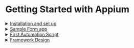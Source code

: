 # Getting Started with Appium
<details>
  <summary> <ins> Installation and set up </ins></summary>
	
* For windows users, click [here](https://www.youtube.com/watch?v=x-hBpgM5je8&list=PLhW3qG5bs-L8npSSZD6aWdYFQ96OEduhk&index=3)  
* For Mac Users, continue with the below steps - 
* Install Java  
  * Check if java is installed, by running ```java -version``` in terminal
  * If output is "command not found", then click [here](https://www.oracle.com/java/technologies/javase-jdk14-downloads.html) to download JAVA JDK and then install the file
  * Run ```java -version``` & ```javac -version``` again to check if java is installed properly
  </br></br>
  <img align = "center" width="1002" alt="Java_version" src="https://user-images.githubusercontent.com/46274358/91602477-0c0a1480-e989-11ea-9097-92f0c8b9c8e6.png"> </br>
* Set up environment variables - java_home in your .profile or .zsh file (default is .profile) by clicking [here](https://youtu.be/y6szNJ4rMZ0)
  * Run ```echo $JAVA_HOME``` in terminal
  * If no output is displayed then
    * Go to the location where JAVA is installed on your system by copying ```cd /Library/Java/JavaVirtualMachines/``` and then click TAB (↹) button on your keyboard for autofill. Continue the address by adding ```/Contents/Home```. </br>
    An example for this would be </br>
    <img align = "center" width="1001" alt="cd" src="https://user-images.githubusercontent.com/46274358/91605493-2b577080-e98e-11ea-8644-6cfbd1b1ee12.png"> </br>
    * Enter ```pwd``` and copy the output. Output can be </br>
    <img align = "center" width="1001" alt="pwd" src="https://user-images.githubusercontent.com/46274358/91605506-2eeaf780-e98e-11ea-9925-c5d9f70233ec.png">
    </br>
    This is the path where java is installed on your system
    
    * Open .bash_profile in your editor by 
    ```open ~/.bash_profile```
    * Do not modify any existing lines, just add the line </br>
	```export JAVA_HOME =``` paste the path you copied before
    * Add PATH
	```PATH=$JAVA_HOME/bin:$PATH```
    * Now save the file and close the editor
  * Run ```echo $JAVA_HOME``` in terminal again, output should be </br>
  <img align = "center" width="999" alt="java_home" src="https://user-images.githubusercontent.com/46274358/91604947-3e1d7580-e98d-11ea-96f2-77f8e9c815fa.png">
  </br></br>
* Install HomeBrew
  * Open terminal and run this command - </br>
  
  ```
  /bin/bash -c "$(curl -fsSL https://raw.githubusercontent.com/Homebrew/install/master/install.sh)"
  ```
* Node installation
  * Check if node is present by running ``` node -v ``` on terminal
  * If output is "command not found", then run ``` brew install node ``` command on terminal or [Download & Install node](https://nodejs.org/en/download/)
  * Appium is built on node, hence node should be installed properly before proceeding ahead
  * Check if node is finally installed by running the command ``` node -v ``` again. </br> </br>
  <img align = "center" width="1013" alt="Check Node Version" src="https://user-images.githubusercontent.com/46274358/91595084-94d08280-e980-11ea-94ee-a2dc42bfb76d.png"> 
  </br>
* Install Appium by clicking [here](http://appium.io/)  (Preferably Appium Desktop, since this has GUI for better understanding)
  * Download and install appium.dmg file
  * Launch Appium
  </br> 
  <div align="left">
  <img width="605" alt="Launch Appium" src="https://user-images.githubusercontent.com/46274358/91595120-a1ed7180-e980-11ea-9fa5-d1fddd763976.png"> 
  </div> </br>
  
  
  
  * Run Appium Server in default settings by clicking **Start Server** button without making any changes to HOST and PORT. 
  * Once clicked, output should be ```Appium REST http interface listener started on 0.0.0.0:4723 ```. </br>
  Congratulations you have set up Apppium on your system 👏👏👏 </br> </br>
  <div align="left">
  <img width="605" alt="Running Successfully" src="https://user-images.githubusercontent.com/46274358/91595107-9e59ea80-e980-11ea-8c34-cbbf37edb930.png">
  </div> </br>
  

* Install appium-doctor (optional)
  * Appium-doctor is used to check if all dependencies related to appium are installed and if paths are provided correctly 
  * Install appium-doctor either by clickig [here](https://www.npmjs.com/package/appium-doctor) or running ```npm install appium-doctor -g``` in terminal
  * Run ```appium-doctor --android``` in your terminal. Here we are passing the argument as android since we are more focussed on Android automation at the moment
  * For more info refer [Github page for Appium-doctor](www.github.com/appium/appium-doctor)
  * Ensure that you don't see any error messages
  </br> </br>
  <div align="center">
  <img width="1007" alt="Appium-doctor" src="https://user-images.githubusercontent.com/46274358/91595776-b4b47600-e981-11ea-9c72-8de9127cce2a.png">
  </div>
* Install IDE
  * Choose ECLIPSE by clicking [here](https://www.eclipse.org/downloads/) or IntelliJ by clicking [here](https://www.jetbrains.com/idea/download/#section=mac)
* Download and extract android-sdk by clicking [here](https://dl.google.com/android/repository/commandlinetools-mac-6609375_latest.zip), skip if ```adb devices``` works for you . [Refer](https://www.youtube.com/watch?v=BEF-d1xjV4Q&list=PLhW3qG5bs-L8npSSZD6aWdYFQ96OEduhk&index=6)
  * Open terminal and go to the directory where android-sdk was extracted using ```cd 'path to android sdk'/tools/bin
  * Copy and run ```sdkmanager "platform-tools" "platforms;android-28"```
  * platform-tools directory should be extracted and present in the location where you have downloaded android sdk
  * Set environment variables for ANDROID_HOME & PATH
    * Open .bash_profile in your editor by 
    ```open ~/.bash_profile```
    * Do not modify any existing lines, just add the line </br>
	```export ANDROID_HOME =``` paste the path you android sdk is present
    * Add PATH
	```PATH=${PATH}:$ANDROID_HOME/tools:$ANDROID_HOME/platform-tools```
	```export PATH```
    * Now save the file and close the editor
    * Run ```Echo $ANDROID_HOME``` </br></br>
<img align = "center" width="1003" alt="ANDROID_HOME" src="https://user-images.githubusercontent.com/46274358/91608190-b0448900-e992-11ea-808e-1204c3ab2d42.png"></br></br>
    * Run ```PATH``` to get this in the output </br></br>
<img align = "center" width="1003" alt="PATH" src="https://user-images.githubusercontent.com/46274358/91608194-b33f7980-e992-11ea-908e-98938d619d21.png">
</br></br>
    * Adb commands should work now, check using ```adb devices``` in terminal
  
  </details>

<details>
	<summary> <ins> Sample Form app </ins> </summary>
	
* This is a sample app created with basic UI Elements in it.
* Install app-release.apk from the [here](https://github.com/punitm03/AppiumDemo/blob/master/app-release.apk)
* Screenshots from the app can be found here ⬇
<div align="center">
<p><ins>Create Account</ins></p>
<img width="727" align = "center" alt="Sign Up" src="https://user-images.githubusercontent.com/46274358/90983699-a9caa180-e58d-11ea-8b48-8cec71e19ea2.png">
</div> 
<div align="center">
<br/><br/>
<p> <ins>Sign In </ins></p>
<img width="727" align = "center" alt="Sign In" src="https://user-images.githubusercontent.com/46274358/90983826-8e13cb00-e58e-11ea-9fec-e0a0044c8d14.png">
</div>

### Test Cases 
* Check if user is able to sign up by providing the details
* Check if error is shown if incorrect user credentials are passed
* Check if "Log in" button is disabled if user enters incorrect credentials 5 times
* Check if user is able to login to the app using the correct credentials and verify the First Name and Last Name in the app
</details>

<details>
	<summary> <ins> First Automation Script </ins> </summary>
	
* QA's tasks - 
  * Create a new user account
  * Attempt for verification using **invalid** credentials
  * Attempt for verification using **valid** credentials		
* Script explaination - 
	* Open [AutomationDemo.java](https://github.com/punitm03/AppiumDemo/blob/master/src/main/java/FirstScript/AutomationDemo.java) file.
   This is the main method. Program execution starts from this point
<div align="center">   
<img width="414" alt="Screenshot 2020-08-29 at 12 42 17 AM" src="https://user-images.githubusercontent.com/46274358/91606845-84c09f00-e990-11ea-8bae-6814d8829582.png">
	<br/>
</div>


* setUp() method - 
  * This is used to set up the desiredCapabilities which are to be used by a device
  * desiredCapabilities are in format of key-value pairs to demonstrate the properties for a test device. [Refer here](http://appium.io/docs/en/writing-running-appium/caps/) for more info.
  * Here we are setting up these capabilities - 	
	
```java
capabilities.setCapability("platformName", "Android");
capabilities.setCapability("platformVersion", "10.0");
capabilities.setCapability("deviceName", "Oneplus5");
capabilities.setCapability("udid", "192.168.0.179:5555");
capabilities.setCapability("appPackage", "com.example.demoapp");
capabilities.setCapability("appActivity", "com.example.demoapp.MainActivity");
```

* signUp() method - 
  * This method navigates the user to Sign Up page and allows them to create a new user account here.
  * All the UI elements are initialised here like -
```java
AndroidElement firstName = (AndroidElement)driver.findElement(By.id("com.example.demoapp:id/firstName"));
AndroidElement lastName = (AndroidElement)driver.findElement(By.id("com.example.demoapp:id/lastName"));
```
* 
  * In this example, elements are initialised using the id locator. For more info about locators [refer here](https://kobiton.com/book/chapter-4-appium-locator-finding-strategies/)
  * Actions are performed on the UI elements in chronological order - 

```java
signUpBtn.click(); // From Home page, click on Sign Up button
firstName.sendKeys("Punit"); // In Sign Up page, enter "Punit" in First Name field
lastName.sendKeys("Mishra"); // Enter "Mishra" in Last Name field
userName.sendKeys("punit"); // Enter "punit" in userName field
password.sendKeys("1234"); // Enter "1234" in password field
signUpBtn.click(); // Click on Sign Up button to create the user account
```

* fillUpForm() method - 
  * This method fills up the sign in form with valid and invalid credentials to check the behavior.
  * Actions performed in choronolical order for Invalid userName are -
```java
userName.sendKeys("admin"); // Enter "admin" as username
password.sendKeys("1234"); // Enter "1234" as password
login.click(); // Click on login button
```
* 
  * Actions perfomed for valid user are -  
```java
userName.sendKeys("punit"); // Enter "1234" as username
password.sendKeys("1234"); // Enter "1234" as password
login.click(); // Click on login button
```

* verifyUserProfile() method - 
  * This method verifies the First Name and Last Name which has been used to login to the account.
  * There are no action perfomed on the elements, we are just caputuring the data from the First Name and Last Name field and printing those values to the console.
  
```java
System.out.println(header.getText());
System.out.println(firstName.getText());
System.out.println(lastName.getText());
```

</details>

<details>
	<summary> <ins> Framework Design </ins> </summary>
		
* The framework is designed on **PAGE OBJECT MODEL** design pattern where you have seperate folders for pages and tests
* The pages folder 
  * It consists of seperate pages (like ```HomePage.java``` & ```SignUpPage.java```) 
  * Each page's elements (like "Sign Up" & "Sign In" buttons) are defined in their respective classes and the actions to be perfomed on those elements (like click() & type() methods) are also defined in the same class
* The test classes
  * It consists of test scripts for each seperate pages (like ```HomePageTest.java``` & ```SignUpPageTest.java```)
  * Each test class has the actions to be perfomed in chronological order
<div align="center">
<img width="616" alt="Screenshot 2020-08-26 at 4 17 13 PM" src="https://user-images.githubusercontent.com/46274358/91294739-9e5abe80-e7b7-11ea-9cbc-5352a8b2af17.png">
</div>
</details>
         
         
